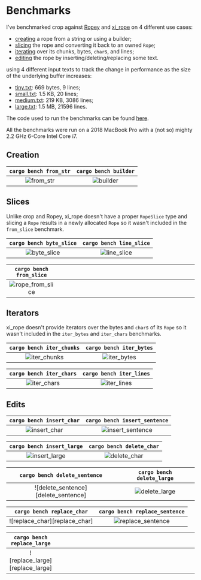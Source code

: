 # Benchmarks

I've benchmarked crop against [Ropey](https://github.com/cessen/ropey) and
[xi_rope](https://github.com/xi-editor/xi-editor/tree/master/rust/rope)
on 4 different use cases:

- [creating](#creation) a rope from a string or using a builder;
- [slicing](#slices) the rope and converting it back to an owned `Rope`;
- [iterating](#iterators) over its chunks, bytes, `char`s, and lines;
- [editing](#edits) the rope by inserting/deleting/replacing some text.

using 4 different input texts to track the change in performance as the size of
the underlying buffer increases:

- [tiny.txt](): 669 bytes, 9 lines;
- [small.txt](): 1.5 KB, 20 lines;
- [medium.txt](): 219 KB, 3086 lines;
- [large.txt](): 1.5 MB, 21596 lines.

The code used to run the benchmarks can be found
[here](https://github.com/noib3/rope_benches).

All the benchmarks were run on a 2018 MacBook Pro with a (not so) mighty 2.2
GHz 6-Core Intel Core i7.

## Creation

| `cargo bench from_str` | `cargo bench builder` |
|          :--:          |         :--:          |
| ![from_str][from_str]  | ![builder][builder]   |

## Slices

Unlike crop and Ropey, xi_rope doesn't have a proper `RopeSlice` type and
slicing a `Rope` results in a newly allocated `Rope` so it wasn't included in
the `from_slice` benchmark.

|  `cargo bench byte_slice`  | `cargo bench line_slice`  |
|            :--:            |            :--:           |
| ![byte_slice][byte_slice]  | ![line_slice][line_slice] |

|       `cargo bench from_slice`      |      |
|                 :--:                | :--: |
| ![rope_from_slice][rope_from_slice] | &emsp;&emsp;&emsp;&emsp;&emsp;&emsp;&emsp;&emsp;&emsp;&emsp;&emsp;&emsp;&emsp;&emsp;&emsp;&emsp;&emsp;&emsp;&emsp;&emsp;&emsp;&emsp;&emsp;&emsp;&emsp;&emsp;&emsp;&emsp;&emsp;&emsp;&nbsp; |

## Iterators

xi_rope doesn't provide iterators over the bytes and `char`s of its `Rope` so
it wasn't included in the `iter_bytes` and `iter_chars` benchmarks.

| `cargo bench iter_chunks`   | `cargo bench iter_bytes`  |
|             :--:            |            :--:           |
| ![iter_chunks][iter_chunks] | ![iter_bytes][iter_bytes] |

| `cargo bench iter_chars`  | `cargo bench iter_lines`  |
|            :--:           |            :--:           |
| ![iter_chars][iter_chars] | ![iter_lines][iter_lines] |


## Edits

| `cargo bench insert_char`   |    `cargo bench insert_sentence`    |
|             :--:            |                 :--:                |
| ![insert_char][insert_char] | ![insert_sentence][insert_sentence] |

|  `cargo bench insert_large`   |  `cargo bench delete_char`  |
|              :--:             |             :--:            |
| ![insert_large][insert_large] | ![delete_char][delete_char] |

| `cargo bench delete_sentence`       |  `cargo bench delete_large`   |
|                 :--:                |              :--:             |
| ![delete_sentence][delete_sentence] | ![delete_large][delete_large] |

|  `cargo bench replace_char`   |    `cargo bench replace_sentence`     |
|              :--:             |                  :--:                 |
| ![replace_char][replace_char] | ![replace_sentence][replace_sentence] |

|   `cargo bench replace_large`   |      |
|               :--:              | :--: |
| ![replace_large][replace_large] | &emsp;&emsp;&emsp;&emsp;&emsp;&emsp;&emsp;&emsp;&emsp;&emsp;&emsp;&emsp;&emsp;&emsp;&emsp;&emsp;&emsp;&emsp;&emsp;&emsp;&emsp;&emsp;&emsp;&emsp;&emsp;&emsp;&emsp;&emsp;&emsp;&emsp;&nbsp; |

[from_str]: https://user-images.githubusercontent.com/59321248/221392148-b93aca81-035e-4d2d-92c0-535e28a5a410.png
[builder]: https://user-images.githubusercontent.com/59321248/221392170-21bea58f-e61e-4361-803f-e9e9565c3fbf.png

[byte_slice]:  https://user-images.githubusercontent.com/59321248/221392230-eba905b9-d617-475b-be41-868e0c26aca6.png
[line_slice]: https://user-images.githubusercontent.com/59321248/221392233-a00f1684-1b20-4f91-a860-a9deca4def84.png
[rope_from_slice]: https://user-images.githubusercontent.com/59321248/221392238-f7a132c9-53e7-4124-9b9f-3f4001a1ecd9.png

[iter_chunks]: https://user-images.githubusercontent.com/59321248/221393378-7a3bd6e8-274a-4fe7-bff7-61095b9dd205.png
[iter_bytes]: https://user-images.githubusercontent.com/59321248/221393386-be9f68e9-b4d7-402c-8483-01ee55129987.png
[iter_chars]: https://user-images.githubusercontent.com/59321248/221393393-d7c83a0c-1426-409f-ad72-8941e5179204.png
[iter_lines]: https://user-images.githubusercontent.com/59321248/221393396-48bab915-1414-43cd-ac50-11e7e07f3390.png

[insert_char]: https://user-images.githubusercontent.com/59321248/221394925-4186e25e-3ffa-4dec-a89a-7d9f9859cd9f.png
[insert_sentence]: https://user-images.githubusercontent.com/59321248/221394929-0a317261-3b42-42fe-9bbb-af22d659dfdc.png
[insert_large]: https://user-images.githubusercontent.com/59321248/221394937-476a0c8b-30e2-4d36-a94e-ad95ea2ff1fc.png
[delete_char]:
[delete_sentence]:
[delete_large]:
[replace_char]:
[replace_sentence]:
[replace_large]:
